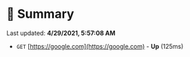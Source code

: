 # 📖 Summary
Last updated: **4/29/2021, 5:57:08 AM**

- `GET` [https://google.com](https://google.com) - **Up** (125ms)
